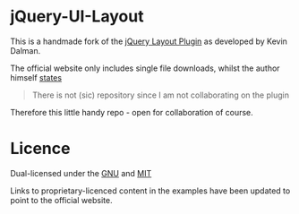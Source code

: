 jQuery-UI-Layout
================

This is a handmade fork of the [jQuery Layout Plugin](http://layout.jquery-dev.net/) as developed by Kevin Dalman.

The official website only includes single file downloads, whilst the author himself [states](https://groups.google.com/forum/#!searchin/jquery-ui-layout/repository/jquery-ui-layout/kOVxn-KYnxk/nGRZ0LKcRpIJ)

> There is not (sic) repository since I am not collaborating on the plugin

Therefore this little handy repo - open for collaboration of course.




# Licence

Dual-licensed under the [GNU](http://www.gnu.org/licenses/gpl.html) and [MIT](http://opensource.org/licenses/mit-license.php)

Links to proprietary-licenced content in the examples have been updated to point to the official website.
